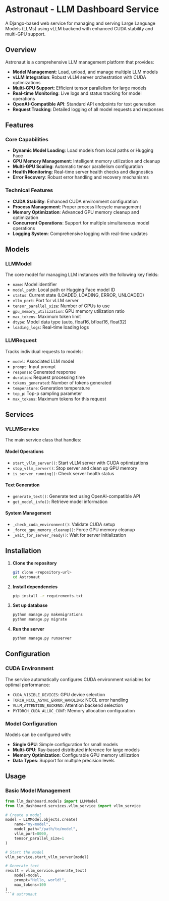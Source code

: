 # Astronaut - LLM Dashboard Service

A Django-based web service for managing and serving Large Language Models (LLMs) using vLLM backend with enhanced CUDA stability and multi-GPU support.

## Overview

Astronaut is a comprehensive LLM management platform that provides:

- **Model Management**: Load, unload, and manage multiple LLM models
- **vLLM Integration**: Robust vLLM server orchestration with CUDA optimizations
- **Multi-GPU Support**: Efficient tensor parallelism for large models
- **Real-time Monitoring**: Live logs and status tracking for model operations
- **OpenAI-Compatible API**: Standard API endpoints for text generation
- **Request Tracking**: Detailed logging of all model requests and responses

## Features

### Core Capabilities
- **Dynamic Model Loading**: Load models from local paths or Hugging Face
- **GPU Memory Management**: Intelligent memory utilization and cleanup
- **Multi-GPU Scaling**: Automatic tensor parallelism configuration
- **Health Monitoring**: Real-time server health checks and diagnostics
- **Error Recovery**: Robust error handling and recovery mechanisms

### Technical Features
- **CUDA Stability**: Enhanced CUDA environment configuration
- **Process Management**: Proper process lifecycle management
- **Memory Optimization**: Advanced GPU memory cleanup and optimization
- **Concurrent Operations**: Support for multiple simultaneous model operations
- **Logging System**: Comprehensive logging with real-time updates

## Models

### LLMModel
The core model for managing LLM instances with the following key fields:
- `name`: Model identifier
- `model_path`: Local path or Hugging Face model ID
- `status`: Current state (LOADED, LOADING, ERROR, UNLOADED)
- `vllm_port`: Port for vLLM server
- `tensor_parallel_size`: Number of GPUs to use
- `gpu_memory_utilization`: GPU memory utilization ratio
- `max_tokens`: Maximum token limit
- `dtype`: Model data type (auto, float16, bfloat16, float32)
- `loading_logs`: Real-time loading logs

### LLMRequest
Tracks individual requests to models:
- `model`: Associated LLM model
- `prompt`: Input prompt
- `response`: Generated response
- `duration`: Request processing time
- `tokens_generated`: Number of tokens generated
- `temperature`: Generation temperature
- `top_p`: Top-p sampling parameter
- `max_tokens`: Maximum tokens for this request

## Services

### VLLMService
The main service class that handles:

#### Model Operations
- `start_vllm_server()`: Start vLLM server with CUDA optimizations
- `stop_vllm_server()`: Stop server and clean up GPU memory
- `is_server_running()`: Check server health status

#### Text Generation
- `generate_text()`: Generate text using OpenAI-compatible API
- `get_model_info()`: Retrieve model information

#### System Management
- `_check_cuda_environment()`: Validate CUDA setup
- `_force_gpu_memory_cleanup()`: Force GPU memory cleanup
- `_wait_for_server_ready()`: Wait for server initialization

## Installation

1. **Clone the repository**
   ```bash
   git clone <repository-url>
   cd Astronaut
   ```

2. **Install dependencies**
   ```bash
   pip install -r requirements.txt
   ```

3. **Set up database**
   ```bash
   python manage.py makemigrations
   python manage.py migrate
   ```

4. **Run the server**
   ```bash
   python manage.py runserver
   ```

## Configuration

### CUDA Environment
The service automatically configures CUDA environment variables for optimal performance:
- `CUDA_VISIBLE_DEVICES`: GPU device selection
- `TORCH_NCCL_ASYNC_ERROR_HANDLING`: NCCL error handling
- `VLLM_ATTENTION_BACKEND`: Attention backend selection
- `PYTORCH_CUDA_ALLOC_CONF`: Memory allocation configuration

### Model Configuration
Models can be configured with:
- **Single GPU**: Simple configuration for small models
- **Multi-GPU**: Ray-based distributed inference for large models
- **Memory Optimization**: Configurable GPU memory utilization
- **Data Types**: Support for multiple precision levels

## Usage

### Basic Model Management
```python
from llm_dashboard.models import LLMModel
from llm_dashboard.services.vllm_service import vllm_service

# Create a model
model = LLMModel.objects.create(
    name="my-model",
    model_path="/path/to/model",
    vllm_port=8000,
    tensor_parallel_size=1
)

# Start the model
vllm_service.start_vllm_server(model)

# Generate text
result = vllm_service.generate_text(
    model=model,
    prompt="Hello, world!",
    max_tokens=100
)
```# astronaut
